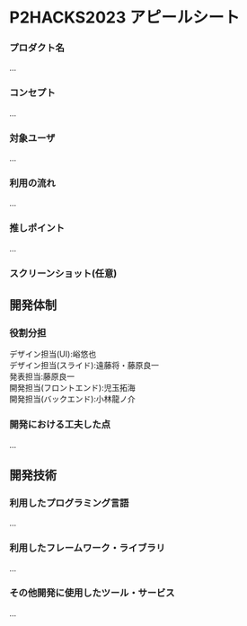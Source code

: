 # P2HACKS2023 アピールシート 

### プロダクト名  
... 

### コンセプト  
...  

### 対象ユーザ  
...  

### 利用の流れ  
...  

### 推しポイント  
...  

### スクリーンショット(任意)  

## 開発体制  

### 役割分担  
デザイン担当(UI):峪悠也  
デザイン担当(スライド):遠藤将・藤原良一  
発表担当:藤原良一  
開発担当(フロントエンド):児玉拓海  
開発担当(バックエンド):小林龍ノ介  
  

### 開発における工夫した点  
...  

## 開発技術 

### 利用したプログラミング言語  
...  

### 利用したフレームワーク・ライブラリ  
...  

### その他開発に使用したツール・サービス
...  
